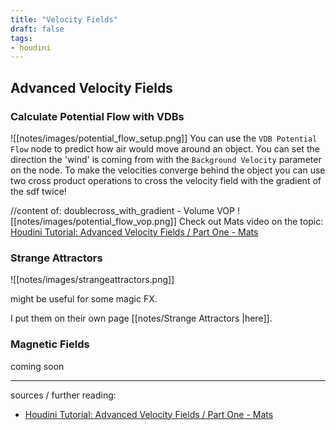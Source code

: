 ```yaml
---
title: "Velocity Fields"
draft: false
tags:
- houdini
---
```


## Advanced Velocity Fields

### Calculate Potential Flow with VDBs

![[notes/images/potential_flow_setup.png]]
You can use the `VDB Potential Flow` node to predict how air would move around an object. You can set the direction the 'wind' is coming from with the `Background Velocity` parameter on the node. To make the velocities converge behind the object you can use two cross product operations to cross the velocity field with the gradient of the sdf twice! 

//content of: doublecross_with_gradient - Volume VOP
![[notes/images/potential_flow_vop.png]]
Check out Mats video on the topic: [Houdini Tutorial: Advanced Velocity Fields / Part One - Mats](https://www.youtube.com/watch?v=K0cNvpXujmk)

### Strange Attractors

![[notes/images/strangeattractors.png]]

might be useful for some magic FX.

I put them on their own page [[notes/Strange Attractors |here]].

### Magnetic Fields

coming soon


---

sources / further reading:
- [Houdini Tutorial: Advanced Velocity Fields / Part One - Mats](https://www.youtube.com/watch?v=K0cNvpXujmk)

